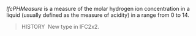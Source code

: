 ﻿_IfcPHMeasure_ is a measure of the molar hydrogen ion concentration in a liquid (usually defined as the measure of acidity) in a range from 0 to 14.

> HISTORY&nbsp; New type in IFC2x2.
